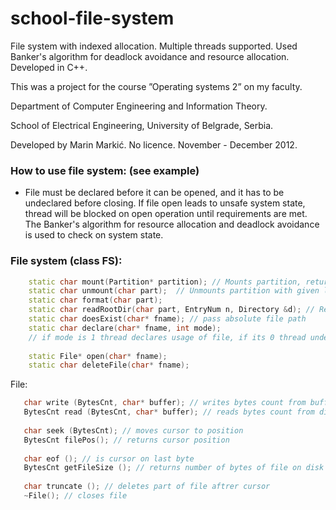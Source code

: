 # school-file-system
File system with indexed allocation. Multiple threads supported. Used Banker's algorithm for deadlock avoidance and resource allocation. Developed in C++.

This was a project for the course ”Operating systems 2” on my faculty.


Department of Computer Engineering and Information Theory.


School of Electrical Engineering, University of Belgrade, Serbia.


Developed by Marin Markić. No licence. November - December 2012.

### How to use file system: (see example)

 - File must be declared before it can be opened, and it has to be undeclared before closing. If file open leads to unsafe system state, thread will be blocked on open operation until requirements are met. The Banker's algorithm for resource allocation and deadlock avoidance is used to check on system state. 

 ### File system (class FS):
```C++
	static char mount(Partition* partition); // Mounts partition, returns new partition letter or 0 in case of error
	static char unmount(char part);  // Unmounts partition with given letter, returns 1 Success, 0 fail
	static char format(char part); 
	static char readRootDir(char part, EntryNum n, Directory &d); // Reads data from entry of partition to directory
	static char doesExist(char* fname); // pass absolute file path
	static char declare(char* fname, int mode); 
	// if mode is 1 thread declares usage of file, if its 0 thread undeclares file.
	
	static File* open(char* fname); 
	static char deleteFile(char* fname);
```
File:
 ```C++
	char write (BytesCnt, char* buffer); // writes bytes count from buffer to disk[cursor]
	BytesCnt read (BytesCnt, char* buffer); // reads bytes count from disk[cursor] to buffer
	
	char seek (BytesCnt); // moves cursor to position
	BytesCnt filePos(); // returns cursor position
	
	char eof (); // is cursor on last byte 
	BytesCnt getFileSize (); // returns number of bytes of file on disk
	
	char truncate (); // deletes part of file aftrer cursor
	~File(); // closes file
```
